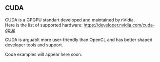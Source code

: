 CUDA
----

CUDA is a GPGPU standart developed and maintained by nVidia.<br>
Here is the list of supported hardware: https://developer.nvidia.com/cuda-gpus

CUDA is arguablt more user-friendly than OpenCL and has better shaped developer tools and support.

Code examples will appear here soon.
